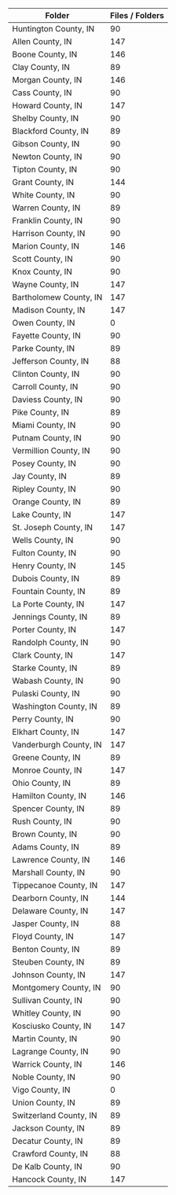 | Folder                 |   Files / Folders |
|------------------------|-------------------|
| Huntington County, IN  |                90 |
| Allen County, IN       |               147 |
| Boone County, IN       |               146 |
| Clay County, IN        |                89 |
| Morgan County, IN      |               146 |
| Cass County, IN        |                90 |
| Howard County, IN      |               147 |
| Shelby County, IN      |                90 |
| Blackford County, IN   |                89 |
| Gibson County, IN      |                90 |
| Newton County, IN      |                90 |
| Tipton County, IN      |                90 |
| Grant County, IN       |               144 |
| White County, IN       |                90 |
| Warren County, IN      |                89 |
| Franklin County, IN    |                90 |
| Harrison County, IN    |                90 |
| Marion County, IN      |               146 |
| Scott County, IN       |                90 |
| Knox County, IN        |                90 |
| Wayne County, IN       |               147 |
| Bartholomew County, IN |               147 |
| Madison County, IN     |               147 |
| Owen County, IN        |                 0 |
| Fayette County, IN     |                90 |
| Parke County, IN       |                89 |
| Jefferson County, IN   |                88 |
| Clinton County, IN     |                90 |
| Carroll County, IN     |                90 |
| Daviess County, IN     |                90 |
| Pike County, IN        |                89 |
| Miami County, IN       |                90 |
| Putnam County, IN      |                90 |
| Vermillion County, IN  |                90 |
| Posey County, IN       |                90 |
| Jay County, IN         |                89 |
| Ripley County, IN      |                90 |
| Orange County, IN      |                89 |
| Lake County, IN        |               147 |
| St. Joseph County, IN  |               147 |
| Wells County, IN       |                90 |
| Fulton County, IN      |                90 |
| Henry County, IN       |               145 |
| Dubois County, IN      |                89 |
| Fountain County, IN    |                89 |
| La Porte County, IN    |               147 |
| Jennings County, IN    |                89 |
| Porter County, IN      |               147 |
| Randolph County, IN    |                90 |
| Clark County, IN       |               147 |
| Starke County, IN      |                89 |
| Wabash County, IN      |                90 |
| Pulaski County, IN     |                90 |
| Washington County, IN  |                89 |
| Perry County, IN       |                90 |
| Elkhart County, IN     |               147 |
| Vanderburgh County, IN |               147 |
| Greene County, IN      |                89 |
| Monroe County, IN      |               147 |
| Ohio County, IN        |                89 |
| Hamilton County, IN    |               146 |
| Spencer County, IN     |                89 |
| Rush County, IN        |                90 |
| Brown County, IN       |                90 |
| Adams County, IN       |                89 |
| Lawrence County, IN    |               146 |
| Marshall County, IN    |                90 |
| Tippecanoe County, IN  |               147 |
| Dearborn County, IN    |               144 |
| Delaware County, IN    |               147 |
| Jasper County, IN      |                88 |
| Floyd County, IN       |               147 |
| Benton County, IN      |                89 |
| Steuben County, IN     |                89 |
| Johnson County, IN     |               147 |
| Montgomery County, IN  |                90 |
| Sullivan County, IN    |                90 |
| Whitley County, IN     |                90 |
| Kosciusko County, IN   |               147 |
| Martin County, IN      |                90 |
| Lagrange County, IN    |                90 |
| Warrick County, IN     |               146 |
| Noble County, IN       |                90 |
| Vigo County, IN        |                 0 |
| Union County, IN       |                89 |
| Switzerland County, IN |                89 |
| Jackson County, IN     |                89 |
| Decatur County, IN     |                89 |
| Crawford County, IN    |                88 |
| De Kalb County, IN     |                90 |
| Hancock County, IN     |               147 |